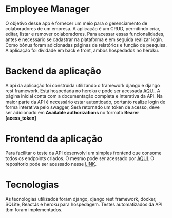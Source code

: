 # Employee Manager

O objetivo desse app é fornecer um meio para o gerenciamento de colaboradores de um empresa. A aplicação
é um CRUD, permitindo criar, editar, listar e remover colaboradores. Para acessar essas funcionalidades, antes é necessário se cadastrar na plataforma e em seguida realizar login. Como bônus foram adicionadas páginas de relatórios e função de pesquisa. A aplicação foi dividade em back e front, ambos hospedados no heroku.

# Backend da aplicação

A api da aplicação foi construida utilizando o framework django e django rest framework. Está hospedada no heroku e pode ser acessada <a href="https://ssys-employee-manager-test.herokuapp.com/">AQUI</a>. A página inicial conta com a documentação completa e interativa da API. Na maior parte da API é necessário estar autenticado, portanto realize login de forma interativa pelo swagger, Será retornado um token de acesso, deve ser adicionado em <strong>Available authorizations</strong> no formato <strong> Bearer [acess_token] </strong>


# Frontend da aplicação

Para facilitar o teste da API desenvolvi um simples frontend que consome todos os endpoints criados. O mesmo pode ser acessado por <a href="https://frontend-dafiti-test.herokuapp.com/">AQUI</a>. O repositorio pode ser acessado nesse <a href="https://github.com/barretoMarcosPaulo/frontend">LINK</a>.


# Tecnologias
As tecnologias utilizados foram django, django rest framework, docker, SQLite, ReactJs e heroku para hospedagem. Testes automatizados da API tbm foram implementados.

